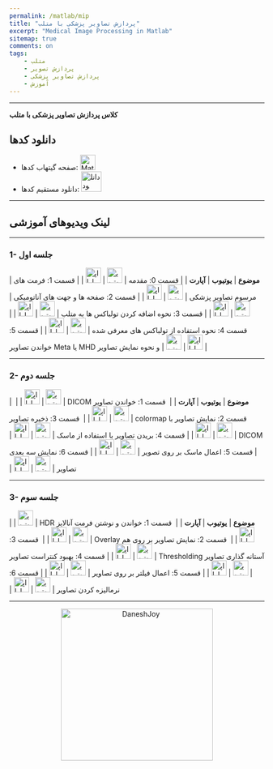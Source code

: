 ```yaml
---
permalink: /matlab/mip
title: "پردازش تصاویر پزشکی با متلب"
excerpt: "Medical Image Processing in Matlab"
sitemap: true
comments: on
tags:
    - متلب
    - پردازش تصویر
    - پردازش تصاویر پزشکی
    - آموزش
---
```



<div id="1575500676"><script type="text/JavaScript" src="https://www.aparat.com/embed/I4S8d?data[rnddiv]=1575500676&data[responsive]=yes&&recom=none"></script></div>

---

**کلاس پردازش تصاویر پزشکی با متلب**

## دانلود کدها

- صفحه گیتهاب کدها: <a  href="https://github.com/DaneshJoy/matlabmip" target="_blank"><img src="{{ '/assets/images/github.png' | relative_url }}" width="30px" title="MatlabDSP on Github" alt="MatlabDSP on Github"></a><br/>
- دانلود مستقیم کدها: <a  href="https://github.com/DaneshJoy/matlabmip/archive/master.zip"><img src="{{ '/assets/images/download.png' | relative_url }}" width="40px" title="دانلود" alt="دانلود"></a><br/>


-------------------------------------

## لینک ویدیوهای آموزشی

-------------------------------------
  
### 1- جلسه اول

| **موضوع** | **یوتیوب** | **آپارت** |
| قسمت 0: مقدمه | <a href="https://youtu.be/b927dRAXwNY" target="_blank"><img src="{{ '/assets/images/youtube.png' | relative_url }}" width="30px" title="یوتیوب" alt="یوتیوب"></a> | <a href="http://aparat.com/v/I4S8d" target="_blank"><img src="{{ '/assets/images/aparat.png' | relative_url }}" width="30px" title="اپارات" alt="اپارات"></a> |
| قسمت 1: فرمت های مرسوم تصاویر پزشکی | <a href="https://youtu.be/JTSoTTFx1CE" target="_blank"><img src="{{ '/assets/images/youtube.png' | relative_url }}" width="30px" title="یوتیوب" alt="یوتیوب"></a> | <a href="http://aparat.com/v/68AKo" target="_blank"><img src="{{ '/assets/images/aparat.png' | relative_url }}" width="30px" title="اپارات" alt="اپارات"></a> |
| قسمت 2: صفحه ها و جهت های آناتومیکی | <a href="https://youtu.be/WHgDRzEVgMQ" target="_blank"><img src="{{ '/assets/images/youtube.png' | relative_url }}" width="30px" title="یوتیوب" alt="یوتیوب"></a> | <a href="http://aparat.com/v/4HMFO" target="_blank"><img src="{{ '/assets/images/aparat.png' | relative_url }}" width="30px" title="اپارات" alt="اپارات"></a> |
| قسمت 3: نحوه اضافه کردن تولباکس ها به متلب | <a href="https://youtu.be/plIgjus59gM" target="_blank"><img src="{{ '/assets/images/youtube.png' | relative_url }}" width="30px" title="یوتیوب" alt="یوتیوب"></a> | <a href="http://aparat.com/v/p3V2t" target="_blank"><img src="{{ '/assets/images/aparat.png' | relative_url }}" width="30px" title="اپارات" alt="اپارات"></a> |
| قسمت 4: نحوه استفاده از تولباکس های معرفی شده | <a href="https://youtu.be/ZQbXGj571ng" target="_blank"><img src="{{ '/assets/images/youtube.png' | relative_url }}" width="30px" title="یوتیوب" alt="یوتیوب"></a> | <a href="http://aparat.com/v/NvdKb" target="_blank"><img src="{{ '/assets/images/aparat.png' | relative_url }}" width="30px" title="اپارات" alt="اپارات"></a> |
| قسمت 5: خواندن تصاویر Meta یا MHD و نحوه نمایش تصاویر | <a href="https://youtu.be/3-BFaQU2zjQ" target="_blank"><img src="{{ '/assets/images/youtube.png' | relative_url }}" width="30px" title="یوتیوب" alt="یوتیوب"></a> | <a href="http://aparat.com/v/c03zb" target="_blank"><img src="{{ '/assets/images/aparat.png' | relative_url }}" width="30px" title="اپارات" alt="اپارات"></a> |

-------------------------------------

### 2- جلسه دوم

| **موضوع** | **یوتیوب** | **آپارت** |
| &#x202b; قسمت 1: خواندن تصاویر DICOM | <a href="https://youtu.be/4iv-lLXwBXc" target="_blank"><img src="{{ '/assets/images/youtube.png' | relative_url }}" width="30px" title="یوتیوب" alt="یوتیوب"></a> | <a href="http://aparat.com/v/auOYe" target="_blank"><img src="{{ '/assets/images/aparat.png' | relative_url }}" width="30px" title="اپارات" alt="اپارات"></a> |
| &#x202b; قسمت 2:  نمایش تصاویر با colormap | <a href="https://youtu.be/MXkqdvfbYDE" target="_blank"><img src="{{ '/assets/images/youtube.png' | relative_url }}" width="30px" title="یوتیوب" alt="یوتیوب"></a> | <a href="http://aparat.com/v/0ogUO" target="_blank"><img src="{{ '/assets/images/aparat.png' | relative_url }}" width="30px" title="اپارات" alt="اپارات"></a> |
| &#x202b; قسمت 3: ذخیره تصاویر DICOM | <a href="https://youtu.be/XIlDMjVjE7g" target="_blank"><img src="{{ '/assets/images/youtube.png' | relative_url }}" width="30px" title="یوتیوب" alt="یوتیوب"></a> | <a href="http://aparat.com/v/hpAzq" target="_blank"><img src="{{ '/assets/images/aparat.png' | relative_url }}" width="30px" title="اپارات" alt="اپارات"></a> |
| قسمت 4: بریدن تصاویر با استفاده از ماسک | <a href="https://youtu.be/1VMKtzPR_JU)" target="_blank"><img src="{{ '/assets/images/youtube.png' | relative_url }}" width="30px" title="یوتیوب" alt="یوتیوب"></a> | <a href="http://aparat.com/v/PzB5k" target="_blank"><img src="{{ '/assets/images/aparat.png' | relative_url }}" width="30px" title="اپارات" alt="اپارات"></a> |
| قسمت 5: اعمال ماسک بر روی تصویر | <a href="https://youtu.be/5s175rTiXvs" target="_blank"><img src="{{ '/assets/images/youtube.png' | relative_url }}" width="30px" title="یوتیوب" alt="یوتیوب"></a> | <a href="http://aparat.com/v/tQb63" target="_blank"><img src="{{ '/assets/images/aparat.png' | relative_url }}" width="30px" title="اپارات" alt="اپارات"></a> |
| قسمت 6: نمایش سه بعدی تصاویر | <a href="https://youtu.be/FOn0twfgYO4" target="_blank"><img src="{{ '/assets/images/youtube.png' | relative_url }}" width="30px" title="یوتیوب" alt="یوتیوب"></a> | <a href="http://aparat.com/v/2LPuv" target="_blank"><img src="{{ '/assets/images/aparat.png' | relative_url }}" width="30px" title="اپارات" alt="اپارات"></a> |

-------------------------------------

### 3- جلسه سوم

| **موضوع** | **یوتیوب** | **آپارت** |
| &#x202b; قسمت 1: خواندن و نوشتن فرمت آنالایز HDR | <a href="https://youtu.be/V9IH3G7E-Ps" target="_blank"><img src="{{ '/assets/images/youtube.png' | relative_url }}" width="30px" title="یوتیوب" alt="یوتیوب"></a> | <a href="http://aparat.com/v/0jNRf" target="_blank"><img src="{{ '/assets/images/aparat.png' | relative_url }}" width="30px" title="اپارات" alt="اپارات"></a> |
| &#x202b; قسمت 2: نمایش تصاویر بر روی هم Overlay | <a href="https://youtu.be/FEpj4mdzUJk" target="_blank"><img src="{{ '/assets/images/youtube.png' | relative_url }}" width="30px" title="یوتیوب" alt="یوتیوب"></a> | <a href="http://aparat.com/v/It0eO" target="_blank"><img src="{{ '/assets/images/aparat.png' | relative_url }}" width="30px" title="اپارات" alt="اپارات"></a> |
| &#x202b; قسمت 3: آستانه گذاری تصاویر Thresholding | <a href="https://youtu.be/o-Aiy4eltKQ" target="_blank"><img src="{{ '/assets/images/youtube.png' | relative_url }}" width="30px" title="یوتیوب" alt="یوتیوب"></a> | <a href="http://aparat.com/v/C1tBW" target="_blank"><img src="{{ '/assets/images/aparat.png' | relative_url }}" width="30px" title="اپارات" alt="اپارات"></a> |
| قسمت 4: بهبود کنتراست تصاویر | <a href="https://youtu.be/khtKq8tNHsU" target="_blank"><img src="{{ '/assets/images/youtube.png' | relative_url }}" width="30px" title="یوتیوب" alt="یوتیوب"></a> | <a href="http://aparat.com/v/eAkjS" target="_blank"><img src="{{ '/assets/images/aparat.png' | relative_url }}" width="30px" title="اپارات" alt="اپارات"></a> |
| قسمت 5: اعمال فیلتر بر روی تصاویر | <a href="https://youtu.be/Xzv3n0mmck0" target="_blank"><img src="{{ '/assets/images/youtube.png' | relative_url }}" width="30px" title="یوتیوب" alt="یوتیوب"></a> | <a href="http://aparat.com/v/pZzwB" target="_blank"><img src="{{ '/assets/images/aparat.png' | relative_url }}" width="30px" title="اپارات" alt="اپارات"></a> |
| قسمت 6: نرمالیزه کردن تصاویر | <a href="https://youtu.be/MeiAmX2YNp0" target="_blank"><img src="{{ '/assets/images/youtube.png' | relative_url }}" width="30px" title="یوتیوب" alt="یوتیوب"></a> | <a href="http://aparat.com/v/z5fBV" target="_blank"><img src="{{ '/assets/images/aparat.png' | relative_url }}" width="30px" title="اپارات" alt="اپارات"></a> |

-------------------------------------

<p align="center">
  <a href="https://daneshjoy.ir">
    <img src="../../assets/images/DaneshJoy.png" width="300px" title="DaneshJoy" alt="DaneshJoy"> 
  </a>
</p>

<div class="well">
<div class="rw-ui-container"></div>
</div>
